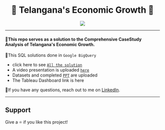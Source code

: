 # <h1 align="center" >  📙 Telangana's Economic Growth 📙

<p align="center">
<kbd>  <img src="https://th.bing.com/th/id/R.319bd2493eb84ac65c6ed5a27f0af9f8?rik=EqOwm%2fQ2hFfJng&riu=http%3a%2f%2fwww.theweek.in%2fcontent%2fdam%2fweek%2fnews%2findia%2fimages%2ftelangana-districts.jpg&ehk=saWKJ%2fd8bsenZ6OTnEpQzR5TeSKYs0Kp1A%2f45InB3Zw%3d&risl=&pid=ImgRaw&r=0"></kbd>

***

#### 📙This repo serves as a solution to the Comprehensive CaseStudy Analysis of Telangana's Economic Growth.

 🔎This SQL solutions done in `Google BigQuery`

 - click here to see [`All the solution`](https://github.com/KasiMuthuveerappan/Telanganas-Economic-Growth/blob/main/TEG.md)
 - A video presentation is uploaded [`here`](https://drive.google.com/drive/folders/1yFCZxmoTTi8Yk8YtjXXFqRhfE5NdW7Xo?usp=sharing)
 - Datasets and completed [`PPT`](https://github.com/KasiMuthuveerappan/Telanganas-Economic-Growth/blob/main/Teg%20-%20wm.pdf) are uploaded
 - The Tableau Dashboard link is here

 🔗If you have any questions, reach out to me on [LinkedIn](https://www.linkedin.com/in/kasimuthuveerappan/).

***

## Support
Give a ⭐️ if you like this project!
